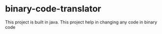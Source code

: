 # binary-code-translator
This project is built in java. This project help in changing any code in binary code
